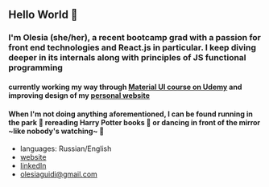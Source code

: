 ## Hello World 👋

### I'm Olesia (she/her), a recent bootcamp grad with a passion for front end technologies and React.js in particular. I keep diving deeper in its internals along with principles of JS functional programming 


#### currently working my way through [Material UI course on Udemy](https://www.udemy.com/course/implement-high-fidelity-designs-with-material-ui-and-reactjs/) and improving design of my [personal website](https://www.olesia.nyc/)

#### When I'm not doing anything aforementioned, I can be found running in the park :running: rereading Harry Potter books :crystal_ball: or dancing in front of the mirror ~like nobody's watching~ :dancer:


* languages: Russian/English
* [website](https://www.olesia.nyc/)
* [linkedIn](https://www.linkedin.com/in/olesia-guidi/)
* olesiaguidi@gmail.com

<!--
**olesia-ag/olesia-ag** is a ✨ _special_ ✨ repository because its `README.md` (this file) appears on your GitHub profile.

Here are some ideas to get you started:

- 🔭 I’m currently working on ...
- 🌱 I’m currently learning ...
- 👯 I’m looking to collaborate on ...
- 🤔 I’m looking for help with ...
- 💬 Ask me about ...
- 📫 How to reach me: ...
- 😄 Pronouns: ...
- ⚡ Fun fact: ...
-->
